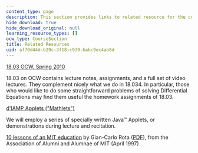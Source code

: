 ```yaml
---
content_type: page
description: This section provides links to related resource for the course.
hide_download: true
hide_download_original: null
learning_resource_types: []
ocw_type: CourseSection
title: Related Resources
uid: af70d44d-b29c-3f18-c939-babc9ec4ab8d
---
```


[18.03 OCW, Spring 2010](/courses/18-03-differential-equations-spring-2010)

18.03 on OCW contains lecture notes, assignments, and a full set of video lectures. They complement nicely what we do in 18.034. In particular, those who would like to do some straightforward problems of solving Differential Equations may find them useful the homework assignments of 18.03.

[d'IAMP Applets ("Mathlets")](http://math.mit.edu/daimp/)

We will employ a series of specially written Java™ Applets, or demonstrations during lecture and recitation.

[10 lessons of an MIT education](http://www.math.tamu.edu/~cyan/Rota/mitless.html) by Gian-Carlo Rota ([PDF](http://www.ams.org/notices/200002/mem-rota.pdf)), from the Association of Alumni and Alumnae of MIT (April 1997)